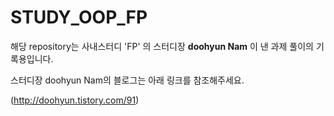 # STUDY_OOP_FP

해당 repository는 사내스터디 'FP' 의 스터디장 **doohyun Nam** 이 낸 과제 풀이의 기록용입니다.

스터디장 doohyun Nam의 블로그는 아래 링크를 참조해주세요.

(http://doohyun.tistory.com/91)
